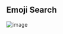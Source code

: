 Emoji Search
---

![image](https://user-images.githubusercontent.com/85889196/184999385-ea745a61-1471-4736-914c-f27d4b9f4852.png)
